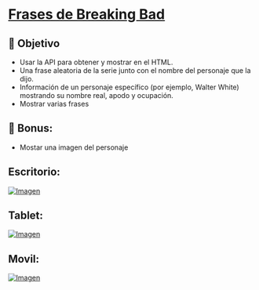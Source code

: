 # [Frases de Breaking Bad](https://davidfrontenddev.github.io/FrasesBreakingBad/)

## 🎯 Objetivo

- Usar la API para obtener y mostrar en el HTML.
- Una frase aleatoria de la serie junto con el nombre del personaje que la dijo.
- Información de un personaje específico (por ejemplo, Walter White) mostrando su nombre real, apodo y ocupación.
- Mostrar varias frases

## 📌 Bonus:

- Mostar una imagen del personaje

## Escritorio:

[![Imagen](https://i.imgur.com/0GRMWWX.png)](https://davidfrontenddev.github.io/FrasesBreakingBad/)

## Tablet:

[![Imagen](https://i.imgur.com/SJKwhUk.png)](https://davidfrontenddev.github.io/FrasesBreakingBad/)

## Movil:

[![Imagen](https://i.imgur.com/FL3ZPNc.png)](https://davidfrontenddev.github.io/FrasesBreakingBad/)
